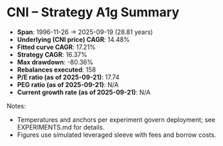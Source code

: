 # CNI – Strategy A1g Summary

- **Span**: 1996-11-26 → 2025-09-19 (28.81 years)
- **Underlying (CNI price) CAGR**: 14.48%
- **Fitted curve CAGR**: 17.21%
- **Strategy CAGR**: 16.37%
- **Max drawdown**: -80.36%
- **Rebalances executed**: 158
- **P/E ratio (as of 2025-09-21)**: 17.74
- **PEG ratio (as of 2025-09-21)**: N/A
- **Current growth rate (as of 2025-09-21)**: N/A

Notes:

- Temperatures and anchors per experiment govern deployment; see EXPERIMENTS.md for details.
- Figures use simulated leveraged sleeve with fees and borrow costs.

